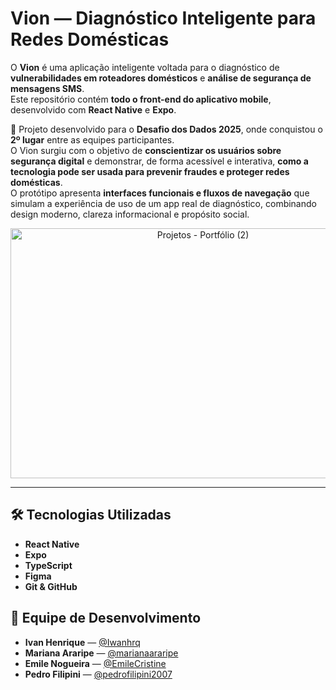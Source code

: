 #  Vion — Diagnóstico Inteligente para Redes Domésticas

O **Vion** é uma aplicação inteligente voltada para o diagnóstico de **vulnerabilidades em roteadores domésticos** e **análise de segurança de mensagens SMS**.  
Este repositório contém **todo o front-end do aplicativo mobile**, desenvolvido com **React Native** e **Expo**.

🚀 Projeto desenvolvido para o **Desafio dos Dados 2025**, onde conquistou o **2º lugar** entre as equipes participantes.  
O Vion surgiu com o objetivo de **conscientizar os usuários sobre segurança digital** e demonstrar, de forma acessível e interativa, **como a tecnologia pode ser usada para prevenir fraudes e proteger redes domésticas**.  
O protótipo apresenta **interfaces funcionais e fluxos de navegação** que simulam a experiência de uso de um app real de diagnóstico, combinando design moderno, clareza informacional e propósito social.  

<p align="center">
  <img width="600" height="400" alt="Projetos - Portfólio (2)" src="https://github.com/user-attachments/assets/dd872490-3149-4b6d-aef1-bf2fca4d6f26" />
</p>

---

## 🛠️ Tecnologias Utilizadas

- **React Native**  
- **Expo**  
- **TypeScript**  
- **Figma**  
- **Git & GitHub**  

## 👥 Equipe de Desenvolvimento

- **Ivan Henrique** — [@Iwanhrq](https://github.com/Iwanhrq)  
- **Mariana Araripe** — [@marianaararipe](https://github.com/marianaararipe)  
- **Emile Nogueira** — [@EmileCristine](https://github.com/EmileCristine)  
- **Pedro Filipini** — [@pedrofilipini2007](https://github.com/pedrofilipini2007)

